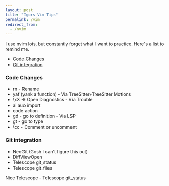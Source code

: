 ```yaml
---
layout: post
title: "Igors Vim Tips"
permalink: /vim
redirect_from:
  - /nvim
---
```


I use nvim lots, but constantly forget what I want to practice. Here's a list to remind me.

<!-- prettier-ignore-start -->
<!-- vim-markdown-toc GFM -->

- [Code Changes](#code-changes)
- [Git integration](#git-integration)

<!-- vim-markdown-toc -->
<!-- prettier-ignore-end -->

### Code Changes

- <space>rn - Rename
- yaf (yank a function) - Via TreeSitter+TreeSitter Motions
- \xX -> Open Diagnostics - Via Trouble
- <space>ai auo import
- <space>code action
- <space>gd - go to definition - Via LSP
- <space>gt - go to type
- \cc - Comment or uncomment

### Git integration

- NeoGit (Gosh I can't figure this out)
- DiffViewOpen
- Telescope git_status
- Telescope git_files

Nice Telescope - Telescope git_status
